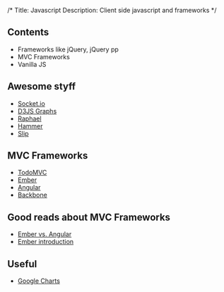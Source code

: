 /*
Title: Javascript
Description: Client side javascript and frameworks
*/


## Contents

* Frameworks like jQuery, jQuery pp
* MVC Frameworks
* Vanilla JS


## Awesome styff

* [Socket.io](http://socket.io/)
* [D3JS Graphs](http://d3js.org/)
* [Raphael](http://raphaeljs.com/)
* [Hammer](http://eightmedia.github.io/hammer.js/)
* [Slip](https://github.com/pornel/slip)


## MVC Frameworks

* [TodoMVC](http://todomvc.com/)
* [Ember](http://emberjs.com/)
* [Angular](http://angularjs.org/)
* [Backbone](http://backbonejs.org/)


## Good reads about MVC Frameworks

* [Ember vs. Angular](http://eviltrout.com/2013/06/15/ember-vs-angular.html)
* [Ember introduction](http://dev.tutsplus.com/tutorials/getting-into-ember-part-4--net-31517)


## Useful

* [Google Charts](https://developers.google.com/chart/interactive/docs/index)
